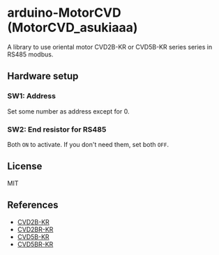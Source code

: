 # arduino-MotorCVD (MotorCVD_asukiaaa)

A library to use oriental motor CVD2B-KR or CVD5B-KR series series in RS485 modbus.

## Hardware setup

### SW1: Address

Set some number as address except for 0.

### SW2: End resistor for RS485

Both `ON` to activate. If you don't need them, set both `OFF`.

## License

MIT

## References

- [CVD2B-KR](https://www.orientalmotor.co.jp/products/detail.action?hinmei=CVD2B-KR)
- [CVD2BR-KR](https://www.orientalmotor.co.jp/products/detail.action?hinmei=CVD2BR-KR)
- [CVD5B-KR](https://www.orientalmotor.co.jp/products/detail.action?hinmei=CVD5B-KR)
- [CVD5BR-KR](https://www.orientalmotor.co.jp/products/detail.action?hinmei=CVD5BR-KR)
